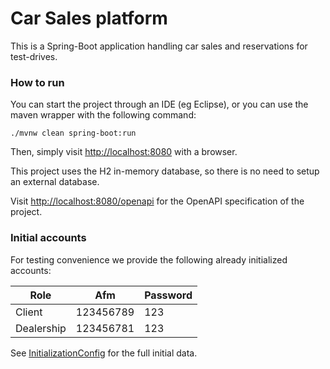 # Car Sales platform

This is a Spring-Boot application handling car sales and reservations for test-drives.

### How to run

You can start the project through an IDE (eg Eclipse), or you can use the maven wrapper with the following command:

`./mvnw clean spring-boot:run`

Then, simply visit [http://localhost:8080](http://localhost:8080) with a browser.

This project uses the H2 in-memory database, so there is no need to setup an external database.

Visit [http://localhost:8080/openapi](http://localhost:8080/openapi) for the OpenAPI specification of the project.

### Initial accounts

For testing convenience we provide the following already initialized accounts:

| Role       | Afm       | Password |
|------------|-----------|----------|
| Client     | 123456789 | 123      |
| Dealership | 123456781 | 123      |

See [InitializationConfig](src/main/java/com/example/ecar/config/InitializationConfig.java) for the full initial data.